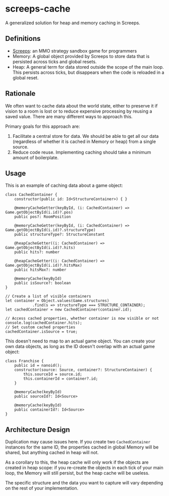 # screeps-cache

A generalized solution for heap and memory caching in Screeps.

## Definitions

- [Screeps](https://screeps.com/): an MMO strategy sandbox game for programmers
- Memory: A global object provided by Screeps to store data that is persisted across ticks and global resets.
- Heap: A general term for data stored outside the scope of the main loop. This persists across ticks, but disappears when the code is reloaded in a global reset.

## Rationale

We often want to cache data about the world state, either to preserve it if vision to a room is lost or to reduce expensive processing by reusing a saved value. There are many different ways to approach this.

Primary goals for this approach are:

1. Facilitate a central store for data. We should be able to get all our data (regardless of whether it is cached in Memory or heap) from a single source.
2. Reduce code reuse. Implementing caching should take a minimum amount of boilerplate.

## Usage

This is an example of caching data about a game object:

```
class CachedContainer {
    constructor(public id: Id<StructureContainer>) { }

    @memoryCacheGetter(keyById, (i: CachedContainer) => Game.getObjectById(i.id)?.pos)
    public pos?: RoomPosition

    @memoryCacheGetter(keyById, (i: CachedContainer) => Game.getObjectById(i.id)?.structureType)
    public structureType?: StructureConstant

    @heapCacheGetter((i: CachedContainer) => Game.getObjectById(i.id)?.hits)
    public hits?: number

    @heapCacheGetter((i: CachedContainer) => Game.getObjectById(i.id)?.hitsMax)
    public hitsMax?: number

    @memoryCache(keyById)
    public isSource?: boolean
}

// Create a list of visible containers
let container = Object.values(Game.structures)
            .find(s => structureType === STRUCTURE_CONTAINER);
let cachedContainer = new CachedContainer(container.id);

// Access cached properties, whether container is now visible or not
console.log(cachedContainer.hits);
// Set custom cached properties
cachedContainer.isSource = true;
```

This doesn't need to map to an actual game object. You can create your own data objects, as long as the ID doesn't overlap with an actual game object:

```
class Franchise {
    public id = nanoid();
    constructor(source: Source, container?: StructureContainer) {
        this.sourceId = source.id;
        this.containerId = container?.id;
    }

    @memoryCache(keyById)
    public sourceId?: Id<Source>

    @memoryCache(keyById)
    public containerId?: Id<Source>
}
```

## Architecture Design

Duplication may cause issues here. If you create two `CachedContainer` instances for the same ID, the properties cached in global Memory will be shared, but anything cached in heap will not.

As a corollary to this, the heap cache will only work if the objects are created in heap scope: if you re-create the objects in each tick of your main loop, the Memory will still persist, but the heap cache will be useless.

The specific structure and the data you want to capture will vary depending on the rest of your implementation.
